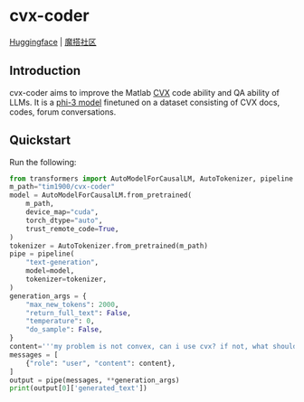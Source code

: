 # cvx-coder
[Huggingface](https://huggingface.co/tim1900/cvx-coder) | [魔搭社区](https://www.modelscope.cn/models/tommy1235/cvx-coder)

## Introduction

cvx-coder aims to improve the Matlab [CVX](https://cvxr.com/cvx) code ability and QA ability of LLMs. It is a [phi-3 model](https://huggingface.co/microsoft/Phi-3-mini-4k-instruct) finetuned on a dataset consisting of CVX docs, codes, forum conversations.

## Quickstart
Run the following:
```python
from transformers import AutoModelForCausalLM, AutoTokenizer, pipeline
m_path="tim1900/cvx-coder"
model = AutoModelForCausalLM.from_pretrained(
    m_path, 
    device_map="cuda", 
    torch_dtype="auto", 
    trust_remote_code=True, 
)
tokenizer = AutoTokenizer.from_pretrained(m_path)
pipe = pipeline(
    "text-generation",
    model=model,
    tokenizer=tokenizer,
)
generation_args = {
    "max_new_tokens": 2000,
    "return_full_text": False,
    "temperature": 0,
    "do_sample": False,
}
content='''my problem is not convex, can i use cvx? if not, what should i do, be specific.'''
messages = [
    {"role": "user", "content": content},
]
output = pipe(messages, **generation_args)
print(output[0]['generated_text'])
```
